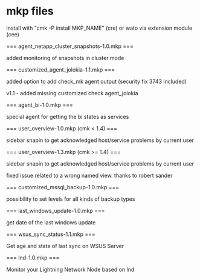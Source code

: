 # mkp files

install with "cmk -P install MKP_NAME" (cre) or
wato via extension module (cee)

=== agent_netapp_cluster_snapshots-1.0.mkp ===

added monitoring of snapshots in cluster mode

=== customized_agent_jolokia-1.1.mkp ===

added option to add check_mk agent output
(security fix 3743 included)

v1.1 - added missing customized check agent_jolokia

=== agent_bi-1.0.mkp ===

special agent for getting the bi states as services

=== user_overview-1.0.mkp (cmk < 1.4) ===

sidebar snapin to get acknowledged host/service problems by current user

=== user_overview-1.3.mkp (cmk >= 1.4) ===

sidebar snapin to get acknowledged host/service problems by current user

fixed issue related to a wrong named view. thanks to robert sander

=== customized_mssql_backup-1.0.mkp ===

possibility to set levels for all kinds of backup types

=== last_windows_update-1.0.mkp ===

get date of the last windows update

=== wsus_sync_status-1.1.mkp ===

Get age and state of last sync on WSUS Server

=== lnd-1.0.mkp ===

Monitor your Lightning Network Node based on lnd
